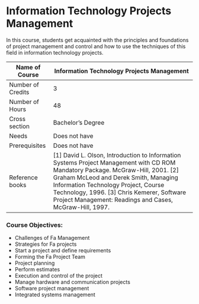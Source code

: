 
# Information Technology Projects Management

In this course, students get acquainted with the principles and foundations of project management and control and how to use the techniques of this field in information technology projects.

| Name of Course |	Information Technology Projects Management |
|---|---|
| Number of Credits | 3 |
| Number of Hours | 48 | 
| Cross section | Bachelor’s Degree | 
| Needs | Does not have |
| Prerequisites | Does not have | 
| Reference books | [1] David L. Olson, Introduction to Information Systems Project Management with CD ROM Mandatory Package. McGraw-Hill, 2001. [2] Graham McLeod and Derek Smith, Managing Information Technology Project, Course Technology, 1996. [3] Chris Kemerer, Software Project Management: Readings and Cases, McGraw-Hill, 1997. |


### Course Objectives:

- Challenges of Fa Management
- Strategies for Fa projects
- Start a project and define requirements
- Forming the Fa Project Team
- Project planning
- Perform estimates
- Execution and control of the project
- Manage hardware and communication projects
- Software project management
- Integrated systems management

		
		
		
		
		
